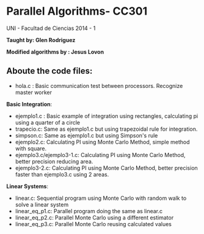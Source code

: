 **Parallel Algorithms- CC301**
============================

UNI - Facultad de Ciencias
2014 - 1 


**Taught by: Glen Rodriguez**

**Modified algorithms by : Jesus Lovon**


Aboute the code files:
-----------------------

- hola.c : Basic communication test between processors. Recognize master worker

**Basic Integration**:
- ejemplo1.c : Basic example of integration using rectangles, calculating pi using a quarter of a circle
- trapecio.c: Same as ejemplo1.c but using trapezoidal rule for integration.
- simpson.c: Same as ejemplo1.c but using Simpson's rule
- ejemplo2.c: Calculating PI using Monte Carlo Method, simple method with square.
- ejemplo3.c/ejemplo3-1.c: Calculating PI using Monte Carlo Method, better precision reducing area.
- ejemplo3-2.c: Calculating PI using Monte Carlo Method, better precision faster than ejemplo3.c using 2 areas.

**Linear Systems**:
- linear.c: Sequential program using Monte Carlo with random walk to solve a linear system
- linear_eq_p1.c: Parallel program doing the same as linear.c
- linear_eq_p2.c: Parallel Monte Carlo using a different estimator
- linear_eq_p3.c: Parallel Monte Carlo reusing calculated values
